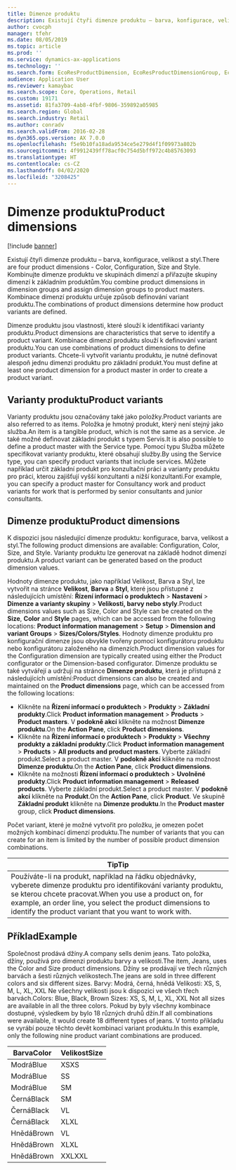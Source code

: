 ```yaml
---
title: Dimenze produktu
description: Existují čtyři dimenze produktu – barva, konfigurace, velikost a styl. Kombinujte dimenze produktu ve skupinách dimenzí a přiřazujte skupiny dimenzí k základním produktům. Kombinace dimenzí produktu určuje způsob definování variant produktu.
author: cvocph
manager: tfehr
ms.date: 08/05/2019
ms.topic: article
ms.prod: ''
ms.service: dynamics-ax-applications
ms.technology: ''
ms.search.form: EcoResProductDimension, EcoResProductDimensionGroup, EcoResProductMasterDimension, RetailEcoResColor, RetailEcoResSize, RetailEcoResStyle
audience: Application User
ms.reviewer: kamaybac
ms.search.scope: Core, Operations, Retail
ms.custom: 19171
ms.assetid: 81fa3709-4ab8-4fbf-9806-359892a05985
ms.search.region: Global
ms.search.industry: Retail
ms.author: conradv
ms.search.validFrom: 2016-02-28
ms.dyn365.ops.version: AX 7.0.0
ms.openlocfilehash: f5e9b10fa18ada9534ce5e279d4f1f09973a802b
ms.sourcegitcommit: 4f9912439ff78acf0c754d5bff972c4b85763093
ms.translationtype: HT
ms.contentlocale: cs-CZ
ms.lasthandoff: 04/02/2020
ms.locfileid: "3208425"
---
```

# <a name="product-dimensions"></a><span data-ttu-id="6af68-105">Dimenze produktu</span><span class="sxs-lookup"><span data-stu-id="6af68-105">Product dimensions</span></span>

[!include [banner](../includes/banner.md)]

<span data-ttu-id="6af68-106">Existují čtyři dimenze produktu – barva, konfigurace, velikost a styl.</span><span class="sxs-lookup"><span data-stu-id="6af68-106">There are four product dimensions -  Color, Configuration, Size and Style.</span></span> <span data-ttu-id="6af68-107">Kombinujte dimenze produktu ve skupinách dimenzí a přiřazujte skupiny dimenzí k základním produktům.</span><span class="sxs-lookup"><span data-stu-id="6af68-107">You combine product dimensions in dimension groups and assign dimension groups to product masters.</span></span> <span data-ttu-id="6af68-108">Kombinace dimenzí produktu určuje způsob definování variant produktu.</span><span class="sxs-lookup"><span data-stu-id="6af68-108">The combinations of product dimensions determine how product variants are defined.</span></span>

<span data-ttu-id="6af68-109">Dimenze produktu jsou vlastnosti, které slouží k identifikaci varianty produktu.</span><span class="sxs-lookup"><span data-stu-id="6af68-109">Product dimensions are characteristics that serve to identify a product variant.</span></span> <span data-ttu-id="6af68-110">Kombinace dimenzí produktu slouží k definování variant produktu.</span><span class="sxs-lookup"><span data-stu-id="6af68-110">You can use combinations of product dimensions to define product variants.</span></span> <span data-ttu-id="6af68-111">Chcete-li vytvořit variantu produktu, je nutné definovat alespoň jednu dimenzi produktu pro základní produkt.</span><span class="sxs-lookup"><span data-stu-id="6af68-111">You must define at least one product dimension for a product master in order to create a product variant.</span></span>

## <a name="product-variants"></a><span data-ttu-id="6af68-112">Varianty produktu</span><span class="sxs-lookup"><span data-stu-id="6af68-112">Product variants</span></span>

<span data-ttu-id="6af68-113">Varianty produktu jsou označovány také jako položky.</span><span class="sxs-lookup"><span data-stu-id="6af68-113">Product variants are also referred to as items.</span></span> <span data-ttu-id="6af68-114">Položka je hmotný produkt, který není stejný jako služba.</span><span class="sxs-lookup"><span data-stu-id="6af68-114">An item is a tangible product, which is not the same as a service.</span></span> <span data-ttu-id="6af68-115">Je také možné definovat základní produkt s typem Servis.</span><span class="sxs-lookup"><span data-stu-id="6af68-115">It is also possible to define a product master with the Service type.</span></span> <span data-ttu-id="6af68-116">Pomocí typu Služba můžete specifikovat varianty produktu, které obsahují služby.</span><span class="sxs-lookup"><span data-stu-id="6af68-116">By using the Service type, you can specify product variants that include services.</span></span> <span data-ttu-id="6af68-117">Můžete například určit základní produkt pro konzultační práci a varianty produktu pro práci, kterou zajišťují vyšší konzultanti a nižší konzultanti.</span><span class="sxs-lookup"><span data-stu-id="6af68-117">For example, you can specify a product master for Consultancy work and product variants for work that is performed by senior consultants and junior consultants.</span></span>

## <a name="product-dimensions"></a><span data-ttu-id="6af68-118">Dimenze produktu</span><span class="sxs-lookup"><span data-stu-id="6af68-118">Product dimensions</span></span>
<span data-ttu-id="6af68-119">K dispozici jsou následující dimenze produktu: konfigurace, barva, velikost a styl.</span><span class="sxs-lookup"><span data-stu-id="6af68-119">The following product dimensions are available: Configuration, Color, Size, and Style.</span></span> <span data-ttu-id="6af68-120">Varianty produktu lze generovat na základě hodnot dimenzí produktu.</span><span class="sxs-lookup"><span data-stu-id="6af68-120">A product variant can be generated based on the product dimension values.</span></span>

<span data-ttu-id="6af68-121">Hodnoty dimenze produktu, jako například Velikost, Barva a Styl, lze vytvořit na stránce **Velikost**, **Barva** a **Styl**, které jsou přístupné z následujících umístění: **Řízení informací o produktech** &gt; **Nastavení** &gt; **Dimenze a varianty skupiny** &gt; **Velikosti, barvy nebo styly**.</span><span class="sxs-lookup"><span data-stu-id="6af68-121">Product dimensions values such as Size, Color and Style can be created on the **Size**, **Color** and **Style** pages, which can be accessed from the following locations: **Product information management** &gt; **Setup** &gt; **Dimension and variant Groups** &gt; **Sizes/Colors/Styles**.</span></span> <span data-ttu-id="6af68-122">Hodnoty dimenze produktu pro konfigurační dimenze jsou obvykle tvořeny pomocí konfigurátoru produktu nebo konfigurátoru založeného na dimenzích.</span><span class="sxs-lookup"><span data-stu-id="6af68-122">Product dimension values for the Configuration dimension are typically created using either the Product configurator or the Dimension-based configurator.</span></span> <span data-ttu-id="6af68-123">Dimenze produktu se také vytvářejí a udržují na stránce **Dimenze produktu**, která je přístupná z následujících umístění:</span><span class="sxs-lookup"><span data-stu-id="6af68-123">Product dimensions can also be created and maintained on the **Product dimensions** page, which can be accessed from the following locations:</span></span>
-   <span data-ttu-id="6af68-124">Klikněte na **Řízení informací o produktech** &gt; **Produkty** &gt; **Základní produkty**.</span><span class="sxs-lookup"><span data-stu-id="6af68-124">Click **Product information management** &gt; **Products** &gt; **Product masters**.</span></span> <span data-ttu-id="6af68-125">V **podokně akcí** klikněte na možnost **Dimenze produktu**.</span><span class="sxs-lookup"><span data-stu-id="6af68-125">On the **Action Pane**, click **Product dimensions**.</span></span>
-   <span data-ttu-id="6af68-126">Klikněte na **Řízení informací o produktech** &gt; **Produkty** &gt; **Všechny produkty a základní produkty**.</span><span class="sxs-lookup"><span data-stu-id="6af68-126">Click **Product information management** &gt; **Products** &gt; **All products and product masters**.</span></span> <span data-ttu-id="6af68-127">Vyberte základní produkt.</span><span class="sxs-lookup"><span data-stu-id="6af68-127">Select a product master.</span></span> <span data-ttu-id="6af68-128">V **podokně akcí** klikněte na možnost **Dimenze produktu**.</span><span class="sxs-lookup"><span data-stu-id="6af68-128">On the **Action Pane**, click **Product dimensions**.</span></span>
-   <span data-ttu-id="6af68-129">Klikněte na možnosti **Řízení informací o produktech** &gt; **Uvolněné produkty**.</span><span class="sxs-lookup"><span data-stu-id="6af68-129">Click **Product information management** &gt; **Released products**.</span></span> <span data-ttu-id="6af68-130">Vyberte základní produkt.</span><span class="sxs-lookup"><span data-stu-id="6af68-130">Select a product master.</span></span> <span data-ttu-id="6af68-131">V **podokně akcí** klikněte na **Produkt**.</span><span class="sxs-lookup"><span data-stu-id="6af68-131">On the **Action Pane**, click **Product**.</span></span> <span data-ttu-id="6af68-132">Ve skupině **Základní produkt** klikněte na **Dimenze produktu**.</span><span class="sxs-lookup"><span data-stu-id="6af68-132">In the **Product master** group, click **Product dimensions**.</span></span>

<span data-ttu-id="6af68-133">Počet variant, které je možné vytvořit pro položku, je omezen počet možných kombinací dimenzí produktu.</span><span class="sxs-lookup"><span data-stu-id="6af68-133">The number of variants that you can create for an item is limited by the number of possible product dimension combinations.</span></span>

| <span data-ttu-id="6af68-134">**Tip**</span><span class="sxs-lookup"><span data-stu-id="6af68-134">**Tip**</span></span>                                                                                                                                              |
|------------------------------------------------------------------------------------------------------------------------------------------------------|
| <span data-ttu-id="6af68-135">Používáte-li na produkt, například na řádku objednávky, vyberete dimenze produktu pro identifikování varianty produktu, se kterou chcete pracovat.</span><span class="sxs-lookup"><span data-stu-id="6af68-135">When you use a product on, for example, an order line, you select the product dimensions to identify the product variant that you want to work with.</span></span> |

## <a name="example"></a><span data-ttu-id="6af68-136">Příklad</span><span class="sxs-lookup"><span data-stu-id="6af68-136">Example</span></span>
<span data-ttu-id="6af68-137">Společnost prodává džíny.</span><span class="sxs-lookup"><span data-stu-id="6af68-137">A company sells denim jeans.</span></span> <span data-ttu-id="6af68-138">Tato položka, džíny, používá pro dimenzi produktu barvy a velikosti.</span><span class="sxs-lookup"><span data-stu-id="6af68-138">The item, Jeans, uses the Color and Size product dimensions.</span></span> <span data-ttu-id="6af68-139">Džíny se prodávají ve třech různých barvách a šesti různých velikostech.</span><span class="sxs-lookup"><span data-stu-id="6af68-139">The jeans are sold in three different colors and six different sizes.</span></span> <span data-ttu-id="6af68-140">Barvy: Modrá, černá, hnědá Velikosti: XS, S, M, L, XL, XXL Ne všechny velikosti jsou k dispozici ve všech třech barvách.</span><span class="sxs-lookup"><span data-stu-id="6af68-140">Colors: Blue, Black, Brown Sizes: XS, S, M, L, XL, XXL Not all sizes are available in all the three colors.</span></span> <span data-ttu-id="6af68-141">Pokud by byly všechny kombinace dostupné, výsledkem by bylo 18 různých druhů džín.</span><span class="sxs-lookup"><span data-stu-id="6af68-141">If all combinations were available, it would create 18 different types of jeans.</span></span> <span data-ttu-id="6af68-142">V tomto příkladu se vyrábí pouze těchto devět kombinací variant produktu.</span><span class="sxs-lookup"><span data-stu-id="6af68-142">In this example, only the following nine product variant combinations are produced.</span></span>

| <span data-ttu-id="6af68-143">Barva</span><span class="sxs-lookup"><span data-stu-id="6af68-143">Color</span></span> | <span data-ttu-id="6af68-144">Velikost</span><span class="sxs-lookup"><span data-stu-id="6af68-144">Size</span></span> |
|-------|------|
| <span data-ttu-id="6af68-145">Modrá</span><span class="sxs-lookup"><span data-stu-id="6af68-145">Blue</span></span>  | <span data-ttu-id="6af68-146">XS</span><span class="sxs-lookup"><span data-stu-id="6af68-146">XS</span></span>   |
| <span data-ttu-id="6af68-147">Modrá</span><span class="sxs-lookup"><span data-stu-id="6af68-147">Blue</span></span>  | <span data-ttu-id="6af68-148">S</span><span class="sxs-lookup"><span data-stu-id="6af68-148">S</span></span>    |
| <span data-ttu-id="6af68-149">Modrá</span><span class="sxs-lookup"><span data-stu-id="6af68-149">Blue</span></span>  | <span data-ttu-id="6af68-150">S</span><span class="sxs-lookup"><span data-stu-id="6af68-150">M</span></span>    |
| <span data-ttu-id="6af68-151">Černá</span><span class="sxs-lookup"><span data-stu-id="6af68-151">Black</span></span> | <span data-ttu-id="6af68-152">S</span><span class="sxs-lookup"><span data-stu-id="6af68-152">M</span></span>    |
| <span data-ttu-id="6af68-153">Černá</span><span class="sxs-lookup"><span data-stu-id="6af68-153">Black</span></span> | <span data-ttu-id="6af68-154">V</span><span class="sxs-lookup"><span data-stu-id="6af68-154">L</span></span>    |
| <span data-ttu-id="6af68-155">Černá</span><span class="sxs-lookup"><span data-stu-id="6af68-155">Black</span></span> | <span data-ttu-id="6af68-156">XL</span><span class="sxs-lookup"><span data-stu-id="6af68-156">XL</span></span>   |
| <span data-ttu-id="6af68-157">Hnědá</span><span class="sxs-lookup"><span data-stu-id="6af68-157">Brown</span></span> | <span data-ttu-id="6af68-158">V</span><span class="sxs-lookup"><span data-stu-id="6af68-158">L</span></span>    |
| <span data-ttu-id="6af68-159">Hnědá</span><span class="sxs-lookup"><span data-stu-id="6af68-159">Brown</span></span> | <span data-ttu-id="6af68-160">XL</span><span class="sxs-lookup"><span data-stu-id="6af68-160">XL</span></span>   |
| <span data-ttu-id="6af68-161">Hnědá</span><span class="sxs-lookup"><span data-stu-id="6af68-161">Brown</span></span> | <span data-ttu-id="6af68-162">XXL</span><span class="sxs-lookup"><span data-stu-id="6af68-162">XXL</span></span>  |





